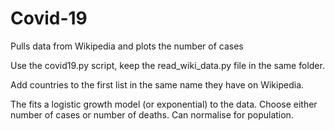 # Covid-19
Pulls data from Wikipedia and plots the number of cases

Use the covid19.py script, keep the read_wiki_data.py file in the same folder.

Add countries to the first list in the same name they have on Wikipedia.

The fits a logistic growth model (or exponential) to the data. 
Choose either number of cases or number of deaths.
Can normalise for population.

